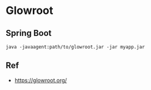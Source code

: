 # Glowroot

## Spring Boot

    java -javaagent:path/to/glowroot.jar -jar myapp.jar


## Ref
- https://glowroot.org/
